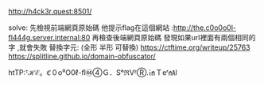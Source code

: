 http://h4ck3r.quest:8501/



solve:
先檢視前端網頁原始碼
他提示flag在這個網站 :http://the.c0o0o0l-fl444g.server.internal:80
再檢查後端網頁原始碼
發現如果url裡面有兩個相同的字 ,就會失敗
替換字元:
(全形 半形 可替換)
https://ctftime.org/writeup/25763
https://splitline.github.io/domain-obfuscator/

htTP:ᵀℋℰ。ℭ０o⁰O0ℓ-ﬂ㊹④Ｇ．SᵉℜⅤᴱⓇ.㏌Ｔeʳ㎁l